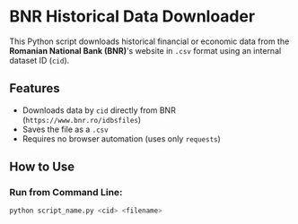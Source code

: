 # BNR Historical Data Downloader

This Python script downloads historical financial or economic data from the **Romanian National Bank (BNR)**'s website in `.csv` format using an internal dataset ID (`cid`).

## Features

- Downloads data by `cid` directly from BNR (`https://www.bnr.ro/idbsfiles`)
- Saves the file as a `.csv`
- Requires no browser automation (uses only `requests`)

## How to Use

### Run from Command Line:

```bash
python script_name.py <cid> <filename>
